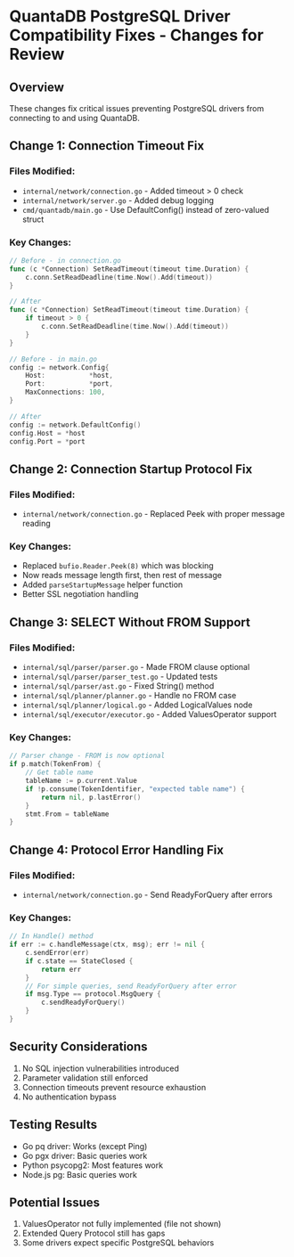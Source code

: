 # QuantaDB PostgreSQL Driver Compatibility Fixes - Changes for Review

## Overview
These changes fix critical issues preventing PostgreSQL drivers from connecting to and using QuantaDB.

## Change 1: Connection Timeout Fix

### Files Modified:
- `internal/network/connection.go` - Added timeout > 0 check
- `internal/network/server.go` - Added debug logging
- `cmd/quantadb/main.go` - Use DefaultConfig() instead of zero-valued struct

### Key Changes:
```go
// Before - in connection.go
func (c *Connection) SetReadTimeout(timeout time.Duration) {
    c.conn.SetReadDeadline(time.Now().Add(timeout))
}

// After
func (c *Connection) SetReadTimeout(timeout time.Duration) {
    if timeout > 0 {
        c.conn.SetReadDeadline(time.Now().Add(timeout))
    }
}
```

```go
// Before - in main.go
config := network.Config{
    Host:           *host,
    Port:           *port,
    MaxConnections: 100,
}

// After
config := network.DefaultConfig()
config.Host = *host
config.Port = *port
```

## Change 2: Connection Startup Protocol Fix

### Files Modified:
- `internal/network/connection.go` - Replaced Peek with proper message reading

### Key Changes:
- Replaced `bufio.Reader.Peek(8)` which was blocking
- Now reads message length first, then rest of message
- Added `parseStartupMessage` helper function
- Better SSL negotiation handling

## Change 3: SELECT Without FROM Support

### Files Modified:
- `internal/sql/parser/parser.go` - Made FROM clause optional
- `internal/sql/parser/parser_test.go` - Updated tests
- `internal/sql/parser/ast.go` - Fixed String() method
- `internal/sql/planner/planner.go` - Handle no FROM case
- `internal/sql/planner/logical.go` - Added LogicalValues node
- `internal/sql/executor/executor.go` - Added ValuesOperator support

### Key Changes:
```go
// Parser change - FROM is now optional
if p.match(TokenFrom) {
    // Get table name
    tableName := p.current.Value
    if !p.consume(TokenIdentifier, "expected table name") {
        return nil, p.lastError()
    }
    stmt.From = tableName
}
```

## Change 4: Protocol Error Handling Fix

### Files Modified:
- `internal/network/connection.go` - Send ReadyForQuery after errors

### Key Changes:
```go
// In Handle() method
if err := c.handleMessage(ctx, msg); err != nil {
    c.sendError(err)
    if c.state == StateClosed {
        return err
    }
    // For simple queries, send ReadyForQuery after error
    if msg.Type == protocol.MsgQuery {
        c.sendReadyForQuery()
    }
}
```

## Security Considerations
1. No SQL injection vulnerabilities introduced
2. Parameter validation still enforced
3. Connection timeouts prevent resource exhaustion
4. No authentication bypass

## Testing Results
- Go pq driver: Works (except Ping)
- Go pgx driver: Basic queries work
- Python psycopg2: Most features work
- Node.js pg: Basic queries work

## Potential Issues
1. ValuesOperator not fully implemented (file not shown)
2. Extended Query Protocol still has gaps
3. Some drivers expect specific PostgreSQL behaviors